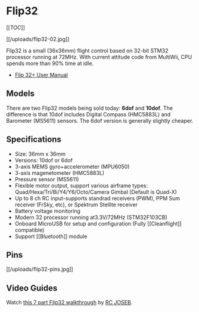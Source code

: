 # Flip32

[[_TOC_]]

[[/uploads/flip32-02.jpg]]

Flip32 is a small (36x36mm) flight control based on 32-bit STM32 processor running at 72MHz. With current attitude code from MultiWii, CPU spends more than 90% time at idle.

* [Flip 32+ User Manual](http://www.rcgroups.com/forums/showthread.php?t=2212634)

## Models

There are two Flip32 models being sold today: **6dof** and **10dof**. The difference is that 10dof includes Digital Compass (HMC5883L) and Barometer (MS5611) sensors. The 6dof version is generally slightly cheaper.

## Specifications

* Size: 36mm x 36mm
* Versions: 10dof or 6dof
* 3-axis MEMS gyro+accelerometer (MPU6050)
* 3-axis magenetometer (HMC5883L)
* Pressure sensor (MS5611)
* Flexible motor output, support various airframe types: Quad/Hexa/Tri/Bi/Y4/Y6/Octo/Camera Gimbal (Default is Quad-X)
* Up to 8 ch RC input-supports standrad receivers (PWM), PPM Sum receiver (FrSky, etc), or Spektrum Stellite receiver
* Battery voltage monitoring
* Modern 32 processor running at3.3V/72MHz (STM32F103CB)
* Onboard MicroUSB for setup and configuration (Fully [[Cleanflight]] compatible)
* Support [[Bluetooth]] module

## Pins

[[/uploads/flip32-pins.jpg]]

## Video Guides

Watch [this 7 part Flip32 walkthrough](https://www.youtube.com/playlist?list=PLcgC1hv_h_0YaeVh5UI0XY5iC4p97ljv1) by [RC JOSEB](https://www.youtube.com/channel/UC8x4XDXGAa4RqTaBuUcMicQ).
